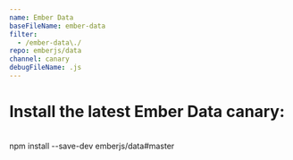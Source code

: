 ```yaml
---
name: Ember Data
baseFileName: ember-data
filter:
  - /ember-data\./
repo: emberjs/data
channel: canary
debugFileName: .js
---
```

# Install the latest Ember Data canary:
<br>
npm install --save-dev emberjs/data#master
